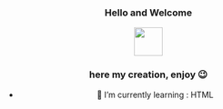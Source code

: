 <div align="center">
    <h3>Hello and Welcome</h3>
    <img src="https://media.tenor.com/S61VCO73mOAAAAAj/linux-tux.gif" width="50" height="50">
    <h3>here my creation, enjoy 😉</h3>
    
- 🌱 I’m currently learning : HTML
